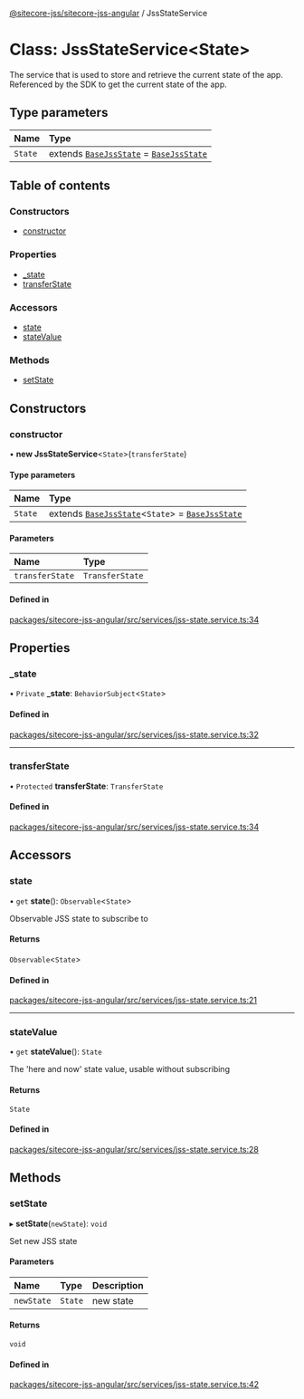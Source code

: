 [@sitecore-jss/sitecore-jss-angular](../README.md) / JssStateService

# Class: JssStateService\<State\>

The service that is used to store and retrieve the current state of the app.
Referenced by the SDK to get the current state of the app.

## Type parameters

| Name | Type |
| :------ | :------ |
| `State` | extends [`BaseJssState`](BaseJssState.md) = [`BaseJssState`](BaseJssState.md) |

## Table of contents

### Constructors

- [constructor](JssStateService.md#constructor)

### Properties

- [\_state](JssStateService.md#_state)
- [transferState](JssStateService.md#transferstate)

### Accessors

- [state](JssStateService.md#state)
- [stateValue](JssStateService.md#statevalue)

### Methods

- [setState](JssStateService.md#setstate)

## Constructors

### constructor

• **new JssStateService**\<`State`\>(`transferState`)

#### Type parameters

| Name | Type |
| :------ | :------ |
| `State` | extends [`BaseJssState`](BaseJssState.md)\<`State`\> = [`BaseJssState`](BaseJssState.md) |

#### Parameters

| Name | Type |
| :------ | :------ |
| `transferState` | `TransferState` |

#### Defined in

[packages/sitecore-jss-angular/src/services/jss-state.service.ts:34](https://github.com/Sitecore/jss/blob/881196c17/packages/sitecore-jss-angular/src/services/jss-state.service.ts#L34)

## Properties

### \_state

• `Private` **\_state**: `BehaviorSubject`\<`State`\>

#### Defined in

[packages/sitecore-jss-angular/src/services/jss-state.service.ts:32](https://github.com/Sitecore/jss/blob/881196c17/packages/sitecore-jss-angular/src/services/jss-state.service.ts#L32)

___

### transferState

• `Protected` **transferState**: `TransferState`

#### Defined in

[packages/sitecore-jss-angular/src/services/jss-state.service.ts:34](https://github.com/Sitecore/jss/blob/881196c17/packages/sitecore-jss-angular/src/services/jss-state.service.ts#L34)

## Accessors

### state

• `get` **state**(): `Observable`\<`State`\>

Observable JSS state to subscribe to

#### Returns

`Observable`\<`State`\>

#### Defined in

[packages/sitecore-jss-angular/src/services/jss-state.service.ts:21](https://github.com/Sitecore/jss/blob/881196c17/packages/sitecore-jss-angular/src/services/jss-state.service.ts#L21)

___

### stateValue

• `get` **stateValue**(): `State`

The 'here and now' state value, usable without subscribing

#### Returns

`State`

#### Defined in

[packages/sitecore-jss-angular/src/services/jss-state.service.ts:28](https://github.com/Sitecore/jss/blob/881196c17/packages/sitecore-jss-angular/src/services/jss-state.service.ts#L28)

## Methods

### setState

▸ **setState**(`newState`): `void`

Set new JSS state

#### Parameters

| Name | Type | Description |
| :------ | :------ | :------ |
| `newState` | `State` | new state |

#### Returns

`void`

#### Defined in

[packages/sitecore-jss-angular/src/services/jss-state.service.ts:42](https://github.com/Sitecore/jss/blob/881196c17/packages/sitecore-jss-angular/src/services/jss-state.service.ts#L42)
